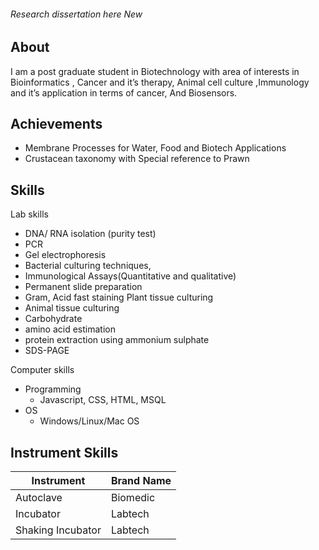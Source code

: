 <h6>Research dissertation here <span class="badge badge-secondary">New</span></h6>

## About

I am a post graduate student in Biotechnology with area of interests in Bioinformatics , Cancer and it’s therapy, Animal cell culture ,Immunology and it’s application in terms of cancer, And Biosensors.

## Achievements

* Membrane Processes for Water, Food and Biotech Applications
* Crustacean taxonomy with Special reference to Prawn

## Skills

<span class="badge badge-secondary">Lab skills</span>

* DNA/ RNA isolation (purity test)
* PCR 
* Gel electrophoresis
* Bacterial culturing techniques,
* Immunological Assays(Quantitative and qualitative)
* Permanent slide preparation
* Gram, Acid fast staining Plant tissue culturing
* Animal tissue culturing
* Carbohydrate
* amino acid estimation
* protein extraction using ammonium sulphate
* SDS-PAGE

<span class="badge badge-secondary">Computer skills</span>

* Programming 
    * Javascript, CSS, HTML, MSQL
* OS
    * Windows/Linux/Mac OS

## Instrument Skills

<table class="table table-striped">
  <thead class="thead-dark">
    <tr>
      <th scope="col">Instrument</th>
      <th scope="col">Brand Name</th>
    </tr>
  </thead>
  <tbody>
    <tr>
      <td>Autoclave</td>
      <td>Biomedic</td>
    </tr>
    <tr>
          <td>Incubator</td>
          <td>Labtech</td>
     </tr>
    <tr>
         <td>Shaking Incubator</td>
         <td>Labtech</td>
     </tr>
  </tbody>
</table>
